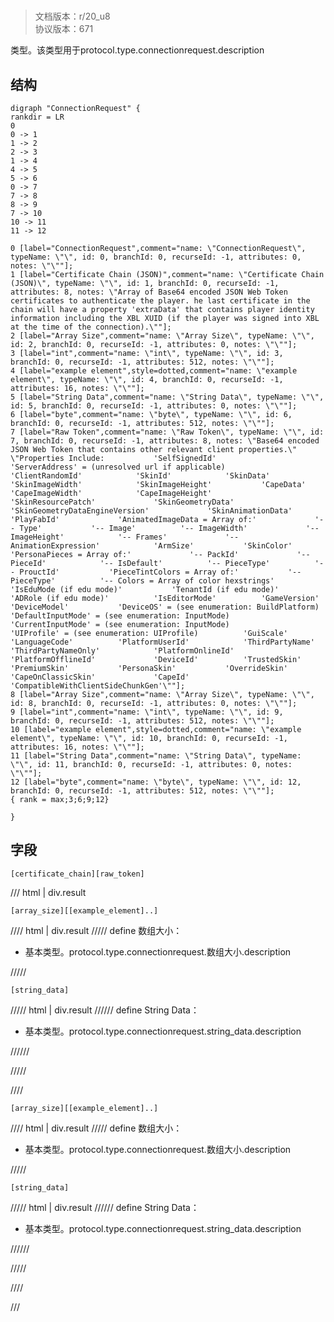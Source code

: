 # <!-- md:samp ConnectionRequest -->

> 文档版本：r/20_u8<br/>协议版本：671

<!-- md:samp ConnectionRequest -->类型。该类型用于protocol.type.connectionrequest.description

## 结构

```viz
digraph "ConnectionRequest" {
rankdir = LR
0
0 -> 1
1 -> 2
2 -> 3
1 -> 4
4 -> 5
5 -> 6
0 -> 7
7 -> 8
8 -> 9
7 -> 10
10 -> 11
11 -> 12

0 [label="ConnectionRequest",comment="name: \"ConnectionRequest\", typeName: \"\", id: 0, branchId: 0, recurseId: -1, attributes: 0, notes: \"\""];
1 [label="Certificate Chain (JSON)",comment="name: \"Certificate Chain (JSON)\", typeName: \"\", id: 1, branchId: 0, recurseId: -1, attributes: 8, notes: \"Array of Base64 encoded JSON Web Token certificates to authenticate the player. he last certificate in the chain will have a property 'extraData' that contains player identity information including the XBL XUID (if the player was signed into XBL at the time of the connection).\""];
2 [label="Array Size",comment="name: \"Array Size\", typeName: \"\", id: 2, branchId: 0, recurseId: -1, attributes: 0, notes: \"\""];
3 [label="int",comment="name: \"int\", typeName: \"\", id: 3, branchId: 0, recurseId: -1, attributes: 512, notes: \"\""];
4 [label="example element",style=dotted,comment="name: \"example element\", typeName: \"\", id: 4, branchId: 0, recurseId: -1, attributes: 16, notes: \"\""];
5 [label="String Data",comment="name: \"String Data\", typeName: \"\", id: 5, branchId: 0, recurseId: -1, attributes: 0, notes: \"\""];
6 [label="byte",comment="name: \"byte\", typeName: \"\", id: 6, branchId: 0, recurseId: -1, attributes: 512, notes: \"\""];
7 [label="Raw Token",comment="name: \"Raw Token\", typeName: \"\", id: 7, branchId: 0, recurseId: -1, attributes: 8, notes: \"Base64 encoded JSON Web Token that contains other relevant client properties.\" 			\"Properties Include: 			'SelfSignedId' 			'ServerAddress' = (unresolved url if applicable) 			'ClientRandomId' 			'SkinId' 			'SkinData' 			'SkinImageWidth' 			'SkinImageHeight' 			'CapeData' 			'CapeImageWidth' 			'CapeImageHeight' 			'SkinResourcePatch' 			'SkinGeometryData' 			'SkinGeometryDataEngineVersion' 			'SkinAnimationData' 			'PlayFabId' 			'AnimatedImageData = Array of:' 			'-- Type' 			'-- Image' 			'-- ImageWidth' 			'-- ImageHeight' 			'-- Frames' 			'-- AnimationExpression' 			'ArmSize' 			'SkinColor' 			'PersonaPieces = Array of:' 			'-- PackId' 			'-- PieceId' 			'-- IsDefault' 			'-- PieceType' 			'-- ProuctId' 			'PieceTintColors = Array of:' 			'-- PieceType' 			'-- Colors = Array of color hexstrings' 			'IsEduMode (if edu mode)' 			'TenantId (if edu mode)' 			'ADRole (if edu mode)' 			'IsEditorMode' 			'GameVersion' 			'DeviceModel' 			'DeviceOS' = (see enumeration: BuildPlatform) 			'DefaultInputMode' = (see enumeration: InputMode) 			'CurrentInputMode' = (see enumeration: InputMode) 			'UIProfile' = (see enumeration: UIProfile) 			'GuiScale' 			'LanguageCode' 			'PlatformUserId' 			'ThirdPartyName' 			'ThirdPartyNameOnly' 			'PlatformOnlineId' 			'PlatformOfflineId' 			'DeviceId' 			'TrustedSkin' 			'PremiumSkin' 			'PersonaSkin' 			'OverrideSkin' 			'CapeOnClassicSkin' 			'CapeId' 			'CompatibleWithClientSideChunkGen'\""];
8 [label="Array Size",comment="name: \"Array Size\", typeName: \"\", id: 8, branchId: 0, recurseId: -1, attributes: 0, notes: \"\""];
9 [label="int",comment="name: \"int\", typeName: \"\", id: 9, branchId: 0, recurseId: -1, attributes: 512, notes: \"\""];
10 [label="example element",style=dotted,comment="name: \"example element\", typeName: \"\", id: 10, branchId: 0, recurseId: -1, attributes: 16, notes: \"\""];
11 [label="String Data",comment="name: \"String Data\", typeName: \"\", id: 11, branchId: 0, recurseId: -1, attributes: 0, notes: \"\""];
12 [label="byte",comment="name: \"byte\", typeName: \"\", id: 12, branchId: 0, recurseId: -1, attributes: 512, notes: \"\""];
{ rank = max;3;6;9;12}

}

```

## 字段

```title='ConnectionRequest'
[certificate_chain][raw_token]
```

/// html | div.result
```title='Certificate Chain (JSON)'
[array_size][[example_element]..]
```

//// html | div.result
///// define
数组大小：<!-- md:samp int -->

- 基本类型。protocol.type.connectionrequest.数组大小.description


/////
```title='示例元素'
[string_data]
```

///// html | div.result
////// define
String Data：<!-- md:samp byte -->

- 基本类型。protocol.type.connectionrequest.string_data.description


//////

/////

////
```title='Raw Token'
[array_size][[example_element]..]
```

//// html | div.result
///// define
数组大小：<!-- md:samp int -->

- 基本类型。protocol.type.connectionrequest.数组大小.description


/////
```title='示例元素'
[string_data]
```

///// html | div.result
////// define
String Data：<!-- md:samp byte -->

- 基本类型。protocol.type.connectionrequest.string_data.description


//////

/////

////

///


